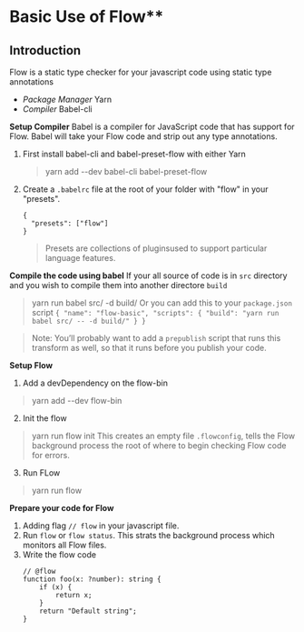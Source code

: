 # Basic Use of Flow**

## Introduction
Flow is a static type checker for your javascript code using static type annotations

* *Package Manager*
   Yarn
* *Compiler*
  Babel-cli

**Setup Compiler**
Babel is a compiler for JavaScript code that has support for Flow. Babel will take your Flow code and strip out any type annotations.

1. First install babel-cli and babel-preset-flow with either Yarn 
	> yarn add --dev babel-cli babel-preset-flow

2. Create a `.babelrc` file at the root of your folder with "flow" in your "presets".
	```
	{
	  "presets": ["flow"]
	}
	```
	> Presets are collections of pluginsused to support particular language features.

**Compile the code using babel**
If your all source of code is in `src` directory and you wish to compile them into another directore `build`
> yarn run babel src/ -d build/
Or you can add this to your `package.json` script
	```
	{
	  "name": "flow-basic",
	  "scripts": {
	  	"build": "yarn run babel src/ -- -d build/"
	  }
	}
	```

> Note: You’ll probably want to add a `prepublish` script that runs this transform as well, so that it runs before you publish your code.

**Setup Flow**

1. Add a devDependency on the flow-bin
> yarn add --dev flow-bin
2. Init the flow
> yarn run flow init
This creates an empty file `.flowconfig`, tells the Flow background process the root of where to begin checking Flow code for errors.
3. Run FLow
> yarn run flow

**Prepare your code for Flow**
1. Adding flag `// flow` in your javascript file.
2. Run `flow` or `flow status`. This strats the background process which monitors all Flow files.
3. Write the flow code
	```
	// @flow
	function foo(x: ?number): string {
		if (x) {
			return x;
		}
		return "Default string";
	}
	```

